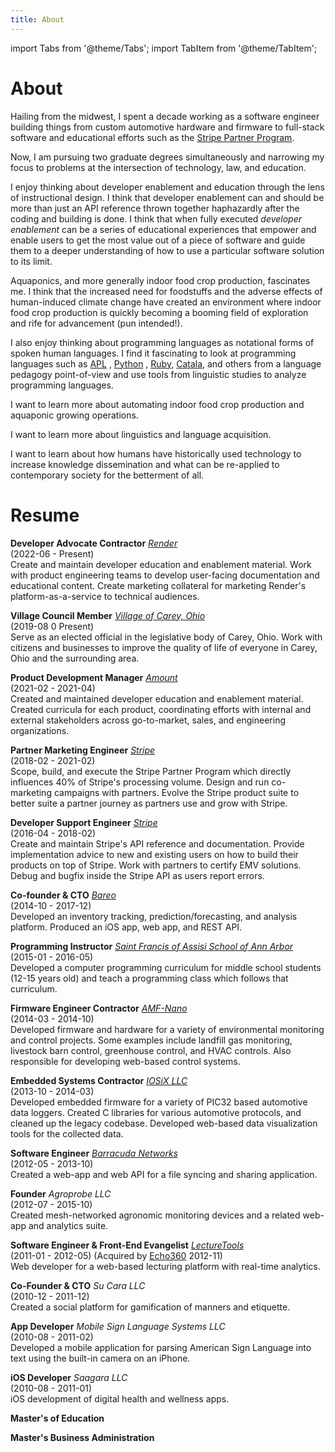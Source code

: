 ```yaml
---
title: About
---
```

import Tabs from '@theme/Tabs';
import TabItem from '@theme/TabItem';

# About

<Tabs>
<TabItem value="who" label="Who am I?">

Hailing from the midwest, I spent a decade working as a software engineer building things from custom automotive
hardware and firmware to full-stack software and educational efforts such as
the [Stripe Partner Program](https://stripe.com/partners).

Now, I am pursuing two graduate degrees simultaneously and narrowing my focus to problems at the intersection of
technology, law, and education.

</TabItem>
<TabItem value="interests" label="What am I interested in?">

I enjoy thinking about developer enablement and education through the lens of instructional design. I think that
developer enablement can and should be more than just an API reference thrown together haphazardly after the coding and
building is done. I think that when fully executed *developer enablement* can be a series of educational experiences
that empower and enable users to get the most value out of a piece of software and guide them to a deeper understanding
of how to use a particular software solution to its limit.

Aquaponics, and more generally indoor food crop production, fascinates me. I think that the increased need for
foodstuffs and the adverse effects of human-induced climate change have created an environment where indoor food crop
production is quickly becoming a booming field of exploration and rife for advancement (pun intended!).

I also enjoy thinking about programming languages as notational forms of spoken human languages. I find it fascinating
to look at programming languages such as [APL](https://en.wikipedia.org/wiki/APL_(programming_language))
, [Python](https://en.wikipedia.org/wiki/Python_(programming_language))
, [Ruby](https://en.wikipedia.org/wiki/Ruby_(programming_language)), [Catala](https://catala-lang.org), and others from
a language pedagogy point-of-view and use tools from linguistic studies to analyze programming languages.

</TabItem>
<TabItem value="learn" label="What do I want to learn?">

I want to learn more about automating indoor food crop production and aquaponic growing operations.

I want to learn more about linguistics and language acquisition.

I want to learn about how humans have historically used technology to increase knowledge dissemination and what can be
re-applied to contemporary society for the betterment of all.

</TabItem>
</Tabs>

# Resume

<Tabs>
<TabItem value="work" label="Work experience">

**Developer Advocate Contractor** _[Render](https://render.com)_<br/>
(2022-06 - Present)<br/>
Create and maintain developer education and enablement material. Work with product engineering teams to develop
user-facing documentation and educational content. Create marketing collateral for marketing Render's
platform-as-a-service to technical audiences.

**Village Council Member** _[Village of Carey, Ohio](https://careyohio.gov)_<br/>
(2019-08 0 Present)<br/>
Serve as an elected official in the legislative body of Carey, Ohio. Work with citizens and businesses to improve the
quality of life of everyone in Carey, Ohio and the surrounding area.

**Product Development Manager** _[Amount](https://amount.com)_<br/>
(2021-02 - 2021-04)<br/>
Created and maintained developer education and enablement material. Created curricula for each product, coordinating
efforts with internal and external stakeholders across go-to-market, sales, and engineering organizations.

**Partner Marketing Engineer** _[Stripe](https://stripe.com)_<br/>
(2018-02 - 2021-02)<br/>
Scope, build, and execute the Stripe Partner Program which directly influences 40\% of Stripe's processing volume.
Design and run co-marketing campaigns with partners. Evolve the Stripe product suite to better suite a partner journey
as partners use and grow with Stripe.

**Developer Support Engineer** _[Stripe](https://stripe.com)_<br/>
(2016-04 - 2018-02)<br/>
Create and maintain Stripe's API reference and documentation. Provide implementation advice to new and existing users on
how to build their products on top of Stripe. Work with partners to certify EMV solutions. Debug and bugfix inside the
Stripe API as users report errors.

**Co-founder &amp; CTO** _[Bareo](http://web.archive.org/web/20170622111952/https://bareo.io/)_<br/>
(2014-10 - 2017-12)<br/>
Developed an inventory tracking, prediction/forecasting, and analysis platform. Produced an iOS app, web app, and REST
API.

**Programming Instructor** _[Saint Francis of Assisi School of Ann Arbor](https://www.stfrancisa2.com/school/)_<br/>
(2015-01 - 2016-05)<br/>
Developed a computer programming curriculum for middle school students (12-15 years old) and teach a programming class
which follows that curriculum.

**Firmware Engineer Contractor** _[AMF-Nano](http://web.archive.org/web/20170910080429/http://www.amfnano.com/)_<br/>
(2014-03 - 2014-10)<br/>
Developed firmware and hardware for a variety of environmental monitoring and control projects. Some examples include
landfill gas monitoring, livestock barn control, greenhouse control, and HVAC controls. Also responsible for developing
web-based control systems.

**Embedded Systems Contractor** _[IOSiX LLC](https://iosix.com/)_<br/>
(2013-10 - 2014-03)<br/>
Developed embedded firmware for a variety of PIC32 based automotive data loggers. Created C libraries for various
automotive protocols, and cleaned up the legacy codebase. Developed web-based data visualization tools for the collected
data.

**Software Engineer** _[Barracuda Networks](https://www.barracuda.com/)_<br/>
(2012-05 - 2013-10)<br/>
Created a web-app and web API for a file syncing and sharing application.

**Founder** _Agroprobe LLC_<br/>
(2012-07 - 2015-10)<br/>
Created mesh-networked agronomic monitoring devices and a related web-app and analytics suite.

**Software Engineer &amp; Front-End Evangelist** _[LectureTools](http://web.archive.org/web/20120214042204/http://www.lecturetools.com/)_<br/>
(2011-01 - 2012-05) (Acquired by [Echo360](https://echo360.com/) 2012-11)<br/>
Web developer for a web-based lecturing platform with real-time analytics.

**Co-Founder &amp; CTO** _Su Cara LLC_<br/>
(2010-12 - 2011-12)<br/>
Created a social platform for gamification of manners and etiquette.

**App Developer** _Mobile Sign Language Systems LLC_<br/>
(2010-08 - 2011-02)<br/>
Developed a mobile application for parsing American Sign Language into text using the built-in camera on an iPhone.

**iOS Developer** _Saagara LLC_<br/>
(2010-08 - 2011-01)<br/>
iOS development of digital health and wellness apps.

</TabItem>
<TabItem value="education" label="Education">

**Master's of Education**

**Master's Business Administration**

</TabItem>
</Tabs>

